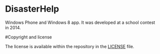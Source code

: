 # DisasterHelp

Windows Phone and Windows 8 app. It was developed at a school contest in 2014.

#Copyright and license

The license is available within the repository in the [LICENSE](https://github.com/radu-ungureanu/DisasterHelp/blob/master/LICENSE.md) file.
